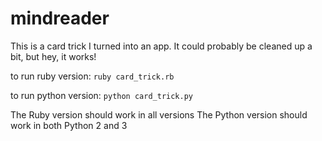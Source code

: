 # mindreader
This is a card trick I turned into an app. It could probably be cleaned up a bit, but hey, it works!

to run ruby version:
```ruby card_trick.rb```

to run python version:
```python card_trick.py```

The Ruby version should work in all versions
The Python version should work in both Python 2 and 3
